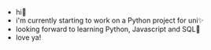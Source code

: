- hi💞️
- i'm currently starting to work on a Python project for uni✨
- looking forward to learning Python, Javascript and SQL🌱
- love ya!

<!---
anyaanyab/anyaanyab is a ✨ special ✨ repository because its `README.md` (this file) appears on your GitHub profile.
You can click the Preview link to take a look at your changes.
--->
